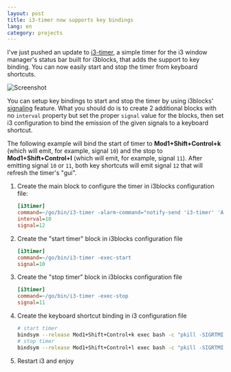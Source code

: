 ```yaml
---
layout: post
title: i3-timer now supports key bindings
lang: en
category: projects
---
```


I've just pushed an update to [i3-timer](https://github.com/claudiodangelis/i3-timer), a simple timer for the i3 window manager's status bar built for i3blocks, that adds the support to key binding. You can now easily start and stop the timer from keyboard shortcuts.

![Screenshot](https://raw.githubusercontent.com/claudiodangelis/i3-timer/master/screenshot.png)

<!--more-->

You can setup key bindings to start and stop the timer by using i3blocks' [signaling](https://github.com/vivien/i3blocks#signal) feature. What you should do is to create 2 additional blocks with no `interval` property but set the proper `signal` value for the blocks, then set i3 configuration to bind the emission of the given signals to a keyboard shortcut.

The following example will bind the start of timer to **Mod1+Shift+Control+k** (which will emit, for example, signal `10`) and the stop to **Mod1+Shift+Control+l** (which will emit, for example, signal `11`). After emitting signal `10` or `11`, both key shortcuts will emit signal `12` that will refresh the timer's "gui".


1. Create the main block to configure the timer in i3blocks configuration file:

    ```ini
    [i3timer]
    command=~/go/bin/i3-timer -alarm-command="notify-send 'i3-timer' 'Alarm Elapsed!'; play /usr/share/sounds/freedesktop/stereo/alarm-clock-elapsed.oga"
    interval=10
    signal=12
    ```

2. Create the "start timer" block  in i3blocks configuration file

    ```ini
    [i3timer]
    command=~/go/bin/i3-timer -exec-start
    signal=10
    ```

3. Create the "stop timer" block  in i3blocks configuration file

    ```ini
    [i3timer]
    command=~/go/bin/i3-timer -exec-stop
    signal=11
    ```

4. Create the keyboard shortcut binding in i3 configuration file
    ```sh
    # start timer
    bindsym --release Mod1+Shift+Control+k exec bash -c "pkill -SIGRTMIN+10 i3blocks && pkill -SIGRTMIN+12 i3blocks"
    # stop timer
    bindsym --release Mod1+Shift+Control+l exec bash -c "pkill -SIGRTMIN+11 i3blocks && pkill -SIGRTMIN+12 i3blocks"
    ```

5. Restart i3 and enjoy

